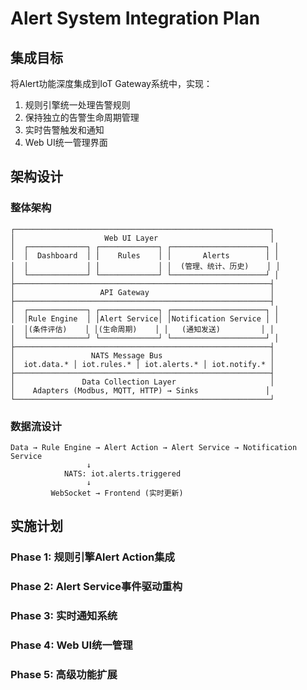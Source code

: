 # Alert System Integration Plan

## 集成目标

将Alert功能深度集成到IoT Gateway系统中，实现：
1. 规则引擎统一处理告警规则
2. 保持独立的告警生命周期管理
3. 实时告警触发和通知
4. Web UI统一管理界面

## 架构设计

### 整体架构
```
┌─────────────────────────────────────────────────────────┐
│                    Web UI Layer                         │
│  ┌─────────────┐ ┌─────────────┐ ┌─────────────────────┐ │
│  │  Dashboard  │ │    Rules    │ │       Alerts        │ │
│  │             │ │             │ │  (管理、统计、历史)    │ │
│  └─────────────┘ └─────────────┘ └─────────────────────┘ │
├─────────────────────────────────────────────────────────┤
│                   API Gateway                           │
├─────────────────────────────────────────────────────────┤
│  ┌─────────────┐ ┌─────────────┐ ┌─────────────────────┐ │
│  │Rule Engine  │ │Alert Service│ │Notification Service │ │
│  │(条件评估)    │ │(生命周期)    │ │   (通知发送)         │ │
│  └─────────────┘ └─────────────┘ └─────────────────────┘ │
├─────────────────────────────────────────────────────────┤
│                 NATS Message Bus                        │
│  iot.data.* │ iot.rules.* │ iot.alerts.* │ iot.notify.* │
├─────────────────────────────────────────────────────────┤
│               Data Collection Layer                     │
│    Adapters (Modbus, MQTT, HTTP) → Sinks               │
└─────────────────────────────────────────────────────────┘
```

### 数据流设计
```
Data → Rule Engine → Alert Action → Alert Service → Notification Service
                 ↓
            NATS: iot.alerts.triggered
                 ↓
         WebSocket → Frontend (实时更新)
```

## 实施计划

### Phase 1: 规则引擎Alert Action集成
### Phase 2: Alert Service事件驱动重构
### Phase 3: 实时通知系统
### Phase 4: Web UI统一管理
### Phase 5: 高级功能扩展